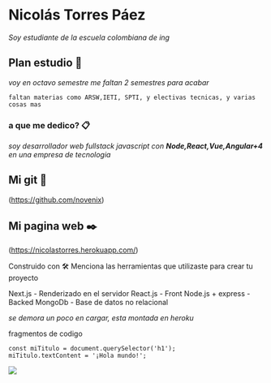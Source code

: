 # Nicolás Torres Páez

_Soy estudiante de la escuela colombiana de ing_

## Plan estudio 🚀

_voy en octavo semestre me faltan 2 semestres para acabar_



```
faltan materias como ARSW,IETI, SPTI, y electivas tecnicas, y varias cosas mas
```
### a que me dedico? 📋

_soy desarrollador web fullstack javascript con **Node,React,Vue,Angular+4** en una empresa de tecnologia_


## Mi git 📌
(https://github.com/novenix)

## Mi pagina web ✒️
(https://nicolastorres.herokuapp.com/)

Construido con 🛠️
Menciona las herramientas que utilizaste para crear tu proyecto

Next.js - Renderizado en el servidor
React.js - Front
Node.js + express - Backed
MongoDb - Base de datos no relacional

_se demora un poco en cargar, esta montada en heroku_

fragmentos de codigo
```
const miTitulo = document.querySelector('h1');
miTitulo.textContent = '¡Hola mundo!';
```
![](https://campusvirtual.escuelaing.edu.co/moodle/pluginfile.php/36035/user/icon/enlightlite/f1?rev=304202)